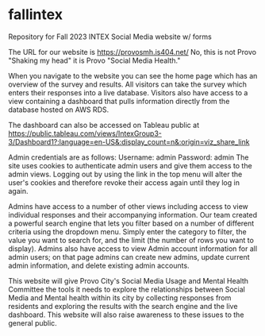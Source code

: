 # fallintex
Repository for Fall 2023 INTEX
Social Media website w/ forms

The URL for our website is https://provosmh.is404.net/
No, this is not Provo "Shaking my head" it is Provo "Social Media Health."


When you navigate to the website you can see the home page which has an overview of the survey and results.
All visitors can take the survey which enters their responses into a live database. Visitors also have access to a view containing a dashboard that pulls information directly from the database hosted 
on AWS RDS.

The dashboard can also be accessed on Tableau public at https://public.tableau.com/views/IntexGroup3-3/Dashboard1?:language=en-US&:display_count=n&:origin=viz_share_link

Admin credentials are as follows: Username: admin  Password: admin
The site uses cookies to authenticate admin users and give them access to the admin views. Logging out by using the link in the top menu will alter the user's cookies and therefore revoke their access again until they log in again. 

Admins have access to a number of other views including access to view individual responses and their accompanying information. Our team created a powerful search engine that lets you filter based on a number of different criteria using the dropdown menu. Simply enter the category to filter, the value you want to search for, and the limit (the number of rows you want to display). 
Admins also have access to view Admin account information for all admin users; on that page admins can create new admins, update current admin information, and delete existing admin accounts.  

This website will give Provo City's Social Media Usage and Mental Health Committee the tools it needs to explore the relationships between Social Media and Mental health within its city by collecting responses from residents and exploring the results with the search engine   and the live dashboard. 
This website will also raise awareness to these issues to the general public. 
